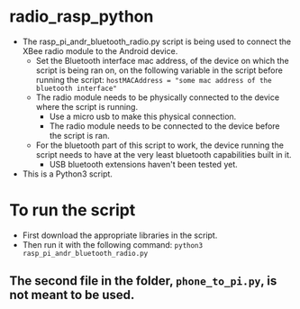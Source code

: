 # radio_rasp_python

* The rasp_pi_andr_bluetooth_radio.py script is being used to connect the XBee radio module to the Android device.
  * Set the Bluetooth interface mac address, of the device on which the script is being ran on, on the following variable in the script before running the script:
   `hostMACAddress = "some mac address of the bluetooth interface" `
  * The radio module needs to be physically connected to the device where the script is running.
    * Use a micro usb to make this physical connection.
    * The radio module needs to be connected to the device before the script is ran.
  * For the bluetooth part of this script to work, the device running the script needs to have at the very least bluetooth capabilities built in it.
    * USB bluetooth extensions haven't been tested yet.
* This is a Python3 script.

# To run the script
* First download the appropriate libraries in the script.
* Then run it with the following command:
 `python3 rasp_pi_andr_bluetooth_radio.py`

## The second file in the folder, `phone_to_pi.py`, is not meant to be used.
